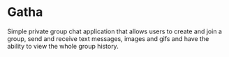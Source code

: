 # Gatha

Simple private group chat application that allows users to create and join a group, send and receive text messages, images and gifs and have the ability to view the whole group history.
